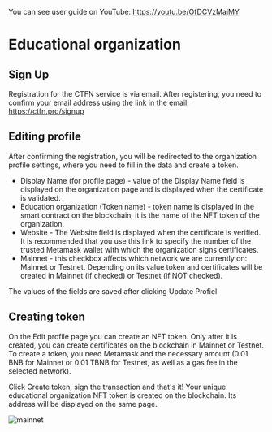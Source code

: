 You can see user guide on YouTube: https://youtu.be/OfDCVzMajMY

# Educational organization

## Sign Up

Registration for the CTFN service is via email. After registering, you need to confirm your email address using the link in the email.
https://ctfn.pro/signup


## Editing profile
After confirming the registration, you will be redirected to the organization profile settings, where you need to fill in the data and create a token.

+ Display Name (for profile page) - value of the Display Name field is displayed on the organization page and is displayed when the certificate is validated.
+ Education organization (Token name) - token name is displayed in the smart contract on the blockchain, it is the name of the NFT token of the organization.
+ Website - The Website field is displayed when the certificate is verified. It is recommended that you use this link to specify the number of the trusted Metamask wallet with which the organization signs certificates.
+ Mainnet - this checkbox affects which network we are currently on: Mainnet or Testnet. Depending on its value token and certificates will be created in Mainnet (if checked) or Testnet (if NOT checked).


The values of the fields are saved after clicking Update Profiel


## Creating token

On the Edit profile page you can create an NFT token. Only after it is created, you can create certificates on the blockchain in Mainnet or Testnet. To create a token, you need Metamask and the necessary amount (0.01 BNB for Mainnet or 0.01 TBNB for Testnet, as well as a gas fee in the selected network).

Click Create token, sign the transaction and that's it! Your unique educational organization NFT token is created on the blockchain. Its address will be displayed on the same page.

![mainnet](https://github.com/Arnion/ctfn.pro/assets/6169475/b8ecfacb-6118-4a73-8e09-a52fc4e4f6f2)
